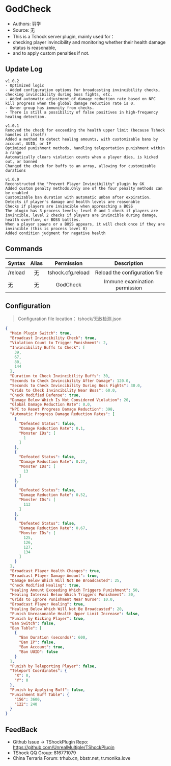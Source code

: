 # GodCheck

- Authors: 羽学
- Source: 无
- This is a Tshock server plugin, mainly used for：
- checking player invincibility and monitoring whether their health damage status is reasonable, 
- and to apply custom penalties if not.

## Update Log

```
v1.0.2
- Optimized logic
- Added configuration options for broadcasting invincibility checks, checking invincibility during boss fights, etc.
- Added automatic adjustment of damage reduction rate based on NPC kill progress when the global damage reduction rate is 0.
- Owner group has immunity from checks.
- There is still a possibility of false positives in high-frequency healing detection.

v1.0.1
Removed the check for exceeding the health upper limit (because Tshock handles it itself)
Added a method to detect healing amounts, with customizable bans by account, UUID, or IP
Optimized punishment methods, handling teleportation punishment within a range
Automatically clears violation counts when a player dies, is kicked out, or banned
Changed the check for buffs to an array, allowing for customizable durations

v1.0.0
Reconstructed the "Prevent Player Invincibility" plugin by GK
Added custom penalty methods,Only one of the four penalty methods can be enabled
Customizable ban duration with automatic unban after expiration.
Detects if player's damage and health levels are reasonable
Checks if players are invincible when approaching a BOSS
The plugin has 3 process levels; level 0 and 1 check if players are invincible, level 2 checks if players are invincible during damage, health overflow, or BOSS battles.
When a player spawns or a BOSS appears, it will check once if they are invincible (this is process level 0)
Added condition judgment for negative health
```

## Commands

| Syntax                             | Alias  |       Permission       |                   Description                   |
| -------------------------------- | :---: | :--------------: | :--------------------------------------: |
| /reload  | 无 |   tshock.cfg.reload    |    Reload the configuration file    |
| 无  | 无 |   GodCheck    |    Immune examination permission    |

## Configuration
> Configuration file location： tshock/无敌检测.json
```json
{
  "Main Plugin Switch": true,
  "Broadcast Invincibility Check": true,
  "Violation Count to Trigger Punishment": 2,
  "Invincibility Buffs to Check": [
    39,
    67,
    80,
    144
  ],
  "Duration to Check Invincibility Buffs": 30,
  "Seconds to Check Invincibility After Damage": 120.0,
  "Seconds to Check Invincibility During Boss Fights": 30.0,
  "Grids to Check Invincibility Near Boss": 60.0,
  "Check Modified Defense": true,
  "Damage Below Which Is Not Considered Violation": 20,
  "Global Damage Reduction Rate": 0.0,
  "NPC to Reset Progress Damage Reduction": 398,
  "Automatic Progress Damage Reduction Rates": [
    {
      "Defeated Status": false,
      "Damage Reduction Rate": 0.1,
      "Monster IDs": [
        1
      ]
    },
    {
      "Defeated Status": false,
      "Damage Reduction Rate": 0.27,
      "Monster IDs": [
        13
      ]
    },
    {
      "Defeated Status": false,
      "Damage Reduction Rate": 0.52,
      "Monster IDs": [
        113
      ]
    },
    {
      "Defeated Status": false,
      "Damage Reduction Rate": 0.67,
      "Monster IDs": [
        125,
        126,
        127,
        134
      ]
    }
  ],
  "Broadcast Player Health Changes": true,
  "Broadcast Player Damage Amount": true,
  "Damage Below Which Will Not Be Broadcasted": 25,
  "Check Modified Healing": true,
  "Healing Amount Exceeding Which Triggers Punishment": 50,
  "Healing Interval Below Which Triggers Punishment": 30,
  "Grids to Ignore Punishment Near Nurse": 10.0,
  "Broadcast Player Healing": true,
  "Healing Below Which Will Not Be Broadcasted": 20,
  "Punish Unreasonable Health Upper Limit Increase": false,
  "Punish by Kicking Player": true,
  "Ban Switch": false,
  "Ban Table": [
    {
      "Ban Duration (seconds)": 600,
      "Ban IP": false,
      "Ban Account": true,
      "Ban UUID": false
    }
  ],
  "Punish by Teleporting Player": false,
  "Teleport Coordinates": {
    "X": 0,
    "Y": 0
  },
  "Punish by Applying Buff": false,
  "Punishment Buff Table": {
    "156": 3600,
    "122": 240
  }
}
```
## FeedBack
- Github Issue -> TShockPlugin Repo: https://github.com/UnrealMultiple/TShockPlugin
- TShock QQ Group: 816771079
- China Terraria Forum: trhub.cn, bbstr.net, tr.monika.love